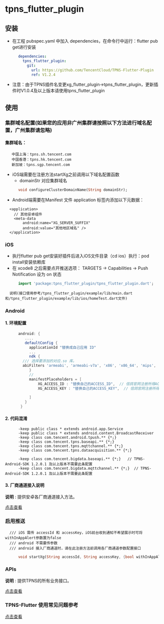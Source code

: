# tpns_flutter_plugin

## 安装
- 在工程 pubspec.yaml 中加入 dependencies，在命令行中运行：flutter pub get进行安装
```yaml
      dependencies:
        tpns_flutter_plugin:
          git:
            url: https://github.com/TencentCloud/TPNS-Flutter-Plugin
            ref: V1.2.4
```

- 注意：由于TPNS插件名变更xg_flutter_plugin->tpns_flutter_plugin，更新插件时V1.0.4及以上版本请使用tpns_flutter_plugin


## 使用

### 集群域名配置(如果您的应用非广州集群请按照以下方法进行域名配置，广州集群请忽略)
#### 集群域名：
       中国上海：tpns.sh.tencent.com
       中国香港：tpns.hk.tencent.com
       新加坡：tpns.sgp.tencent.com
- iOS端需要在注册方法startXg之前调用以下域名配置函数
  - domainStr 对应集群域名
```dart
      void configureClusterDomainName(String domainStr);
```
- Android端需要在Manifest 文件 application 标签内添加以下元数据：

```
  <application>
    // 其他安卓组件
    <meta-data
        android:name="XG_SERVER_SUFFIX"
        android:value="其他地区域名" />
  </application>
```

  
      

###  iOS

- 执行flutter pub get安装好插件后进入iOS文件目录（cd ios）执行：pod install安装依赖库
- 在 xcode8 之后需要点开推送选项： TARGETS -> Capabilities -> Push Notification 设为 on 状态

```dart
      import 'package:tpns_flutter_plugin/tpns_flutter_plugin.dart';
```

      说明(接口使用参考/tpns_flutter_plugin/example/lib/main.dart和/tpns_flutter_plugin/example/lib/ios/homeTest.dart文件)




###   Android
#### 1. 环境配置
```groovy
      android: {
         ....
         defaultConfig {
           applicationId "替换成自己应用 ID"
           ...
           ndk {
        /// 选择要添加的对应.so 库。
        abiFilters 'armeabi', 'armeabi-v7a', 'x86', 'x86_64', 'mips', 'mips64', 'arm64-v8a',
           }
           //
           manifestPlaceholders = [
               XG_ACCESS_ID : "替换自己的ACCESS_ID",  // 信鸽官网注册所得ACCESS_ID
               XG_ACCESS_KEY : "替换自己的ACCESS_KEY",  // 信鸽官网注册所得ACCESS_KEY
    
           ]
         }
       }
```

 

#### 2. 代码混淆
```
      -keep public class * extends android.app.Service
      -keep public class * extends android.content.BroadcastReceiver
      -keep class com.tencent.android.tpush.** {*;}
      -keep class com.tencent.tpns.baseapi.** {*;} 
      -keep class com.tencent.tpns.mqttchannel.** {*;}
      -keep class com.tencent.tpns.dataacquisition.** {*;}
    
      -keep class com.tencent.bigdata.baseapi.** {*;}   // TPNS-Android-SDK 1.2.0.1 及以上版本不需要此条配置
      -keep class com.tencent.bigdata.mqttchannel.** {*;}  // TPNS-Android-SDK 1.2.0.1 及以上版本不需要此条配置
```

#### 3. 厂商通道接入说明

**说明** : 提供安卓各厂商通道接入方法。

[点击查看](./documents/vendor.md)



### 启用推送
      /// iOS 需传 accessId 和 accessKey，iOS前台收到通知不希望展示时可将withInAppAlert参数置为false
      /// android 不需要传参数
      /// android 接入厂商通道时，请在此注册方法前调用各厂商通道参数配置接口
```dart
      void startXg(String accessId, String accessKey, {bool withInAppAlert = true});
```

### APIs

**说明** : 提供TPNS的所有业务接口。

[点击查看](./documents/APIs.md)


### TPNS-Flutter 使用常见问题参考
[点击查看](https://cloud.tencent.com/document/product/548/48803)
